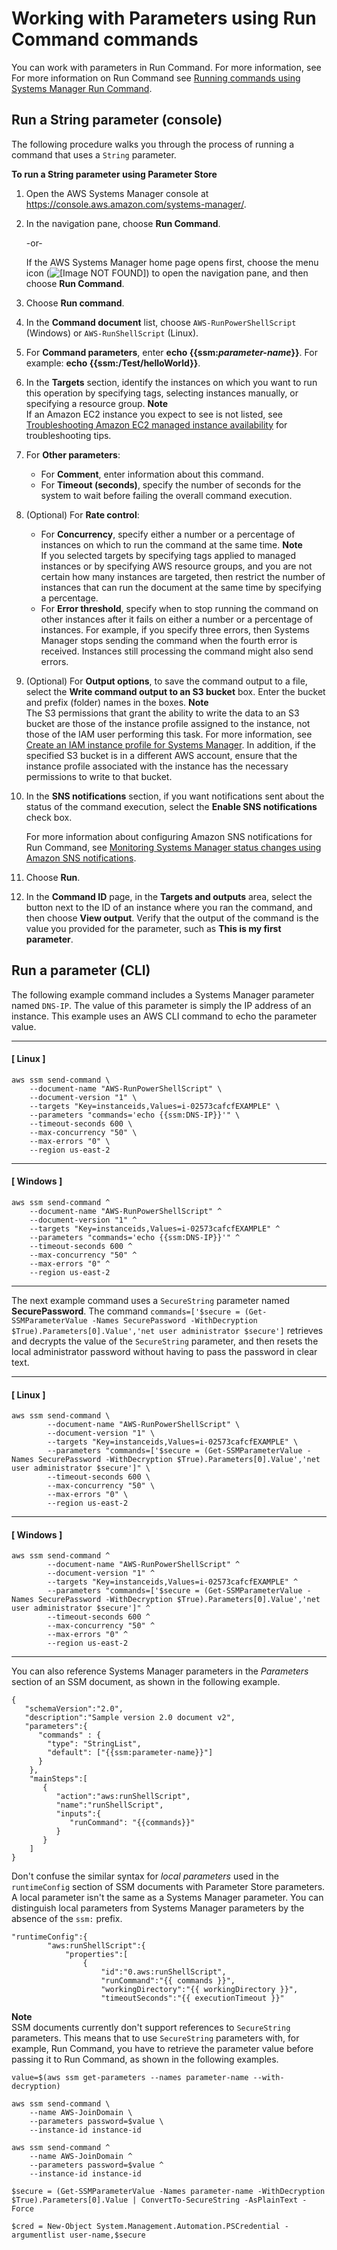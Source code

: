 # Working with Parameters using Run Command commands<a name="paramstore-runcommand"></a>

You can work with parameters in Run Command\. For more information, see For more information on Run Command see [Running commands using Systems Manager Run Command](run-command.md)\.

## Run a String parameter \(console\)<a name="param-test-console"></a>

The following procedure walks you through the process of running a command that uses a `String` parameter\. 

**To run a String parameter using Parameter Store**

1. Open the AWS Systems Manager console at [https://console\.aws\.amazon\.com/systems\-manager/](https://console.aws.amazon.com/systems-manager/)\.

1. In the navigation pane, choose **Run Command**\.

   \-or\-

   If the AWS Systems Manager home page opens first, choose the menu icon \(![\[Image NOT FOUND\]](http://docs.aws.amazon.com/systems-manager/latest/userguide/images/menu-icon-small.png)\) to open the navigation pane, and then choose **Run Command**\.

1. Choose **Run command**\.

1. In the **Command document** list, choose `AWS-RunPowerShellScript` \(Windows\) or `AWS-RunShellScript` \(Linux\)\. 

1. For **Command parameters**, enter **echo \{\{ssm:*parameter\-name*\}\}**\. For example: **echo \{\{ssm:/Test/helloWorld\}\}**\. 

1. In the **Targets** section, identify the instances on which you want to run this operation by specifying tags, selecting instances manually, or specifying a resource group\.
**Note**  
If an Amazon EC2 instance you expect to see is not listed, see [Troubleshooting Amazon EC2 managed instance availability](troubleshooting-managed-instances.md) for troubleshooting tips\.

1. For **Other parameters**:
   + For **Comment**, enter information about this command\.
   + For **Timeout \(seconds\)**, specify the number of seconds for the system to wait before failing the overall command execution\. 

1. \(Optional\) For **Rate control**:
   + For **Concurrency**, specify either a number or a percentage of instances on which to run the command at the same time\.
**Note**  
If you selected targets by specifying tags applied to managed instances or by specifying AWS resource groups, and you are not certain how many instances are targeted, then restrict the number of instances that can run the document at the same time by specifying a percentage\.
   + For **Error threshold**, specify when to stop running the command on other instances after it fails on either a number or a percentage of instances\. For example, if you specify three errors, then Systems Manager stops sending the command when the fourth error is received\. Instances still processing the command might also send errors\.

1. \(Optional\) For **Output options**, to save the command output to a file, select the **Write command output to an S3 bucket** box\. Enter the bucket and prefix \(folder\) names in the boxes\.
**Note**  
The S3 permissions that grant the ability to write the data to an S3 bucket are those of the instance profile assigned to the instance, not those of the IAM user performing this task\. For more information, see [Create an IAM instance profile for Systems Manager](setup-instance-profile.md)\. In addition, if the specified S3 bucket is in a different AWS account, ensure that the instance profile associated with the instance has the necessary permissions to write to that bucket\.

1. In the **SNS notifications** section, if you want notifications sent about the status of the command execution, select the **Enable SNS notifications** check box\.

   For more information about configuring Amazon SNS notifications for Run Command, see [Monitoring Systems Manager status changes using Amazon SNS notifications](monitoring-sns-notifications.md)\.

1. Choose **Run**\.

1. In the **Command ID** page, in the **Targets and outputs** area, select the button next to the ID of an instance where you ran the command, and then choose **View output**\. Verify that the output of the command is the value you provided for the parameter, such as **This is my first parameter**\.

## Run a parameter \(CLI\)<a name="param-test-cli"></a>

The following example command includes a Systems Manager parameter named `DNS-IP`\. The value of this parameter is simply the IP address of an instance\. This example uses an AWS CLI command to echo the parameter value\.

------
#### [ Linux ]

```
aws ssm send-command \
    --document-name "AWS-RunPowerShellScript" \
    --document-version "1" \
    --targets "Key=instanceids,Values=i-02573cafcfEXAMPLE" \
    --parameters "commands='echo {{ssm:DNS-IP}}'" \
    --timeout-seconds 600 \
    --max-concurrency "50" \
    --max-errors "0" \
    --region us-east-2
```

------
#### [ Windows ]

```
aws ssm send-command ^
    --document-name "AWS-RunPowerShellScript" ^
    --document-version "1" ^
    --targets "Key=instanceids,Values=i-02573cafcfEXAMPLE" ^
    --parameters "commands='echo {{ssm:DNS-IP}}'" ^
    --timeout-seconds 600 ^
    --max-concurrency "50" ^
    --max-errors "0" ^
    --region us-east-2
```

------

The next example command uses a `SecureString` parameter named **SecurePassword**\. The command `commands=['$secure = (Get-SSMParameterValue -Names SecurePassword -WithDecryption $True).Parameters[0].Value','net user administrator $secure']` retrieves and decrypts the value of the `SecureString` parameter, and then resets the local administrator password without having to pass the password in clear text\.

------
#### [ Linux ]

```
aws ssm send-command \
        --document-name "AWS-RunPowerShellScript" \
        --document-version "1" \
        --targets "Key=instanceids,Values=i-02573cafcfEXAMPLE" \
        --parameters "commands=['$secure = (Get-SSMParameterValue -Names SecurePassword -WithDecryption $True).Parameters[0].Value','net user administrator $secure']" \
        --timeout-seconds 600 \
        --max-concurrency "50" \
        --max-errors "0" \
        --region us-east-2
```

------
#### [ Windows ]

```
aws ssm send-command ^
        --document-name "AWS-RunPowerShellScript" ^
        --document-version "1" ^
        --targets "Key=instanceids,Values=i-02573cafcfEXAMPLE" ^
        --parameters "commands=['$secure = (Get-SSMParameterValue -Names SecurePassword -WithDecryption $True).Parameters[0].Value','net user administrator $secure']" ^
        --timeout-seconds 600 ^
        --max-concurrency "50" ^
        --max-errors "0" ^
        --region us-east-2
```

------

You can also reference Systems Manager parameters in the *Parameters* section of an SSM document, as shown in the following example\.

```
{
   "schemaVersion":"2.0",
   "description":"Sample version 2.0 document v2",
   "parameters":{
      "commands" : {
        "type": "StringList",
        "default": ["{{ssm:parameter-name}}"]
      }
    },
    "mainSteps":[
       {
          "action":"aws:runShellScript",
          "name":"runShellScript",
          "inputs":{
             "runCommand": "{{commands}}"
          }
       }
    ]
}
```

Don't confuse the similar syntax for *local parameters* used in the `runtimeConfig` section of SSM documents with Parameter Store parameters\. A local parameter isn't the same as a Systems Manager parameter\. You can distinguish local parameters from Systems Manager parameters by the absence of the `ssm:` prefix\.

```
"runtimeConfig":{
        "aws:runShellScript":{
            "properties":[
                {
                    "id":"0.aws:runShellScript",
                    "runCommand":"{{ commands }}",
                    "workingDirectory":"{{ workingDirectory }}",
                    "timeoutSeconds":"{{ executionTimeout }}"
```

**Note**  
SSM documents currently don't support references to `SecureString` parameters\. This means that to use `SecureString` parameters with, for example, Run Command, you have to retrieve the parameter value before passing it to Run Command, as shown in the following examples\.  

```
value=$(aws ssm get-parameters --names parameter-name --with-decryption)
```

```
aws ssm send-command \
    --name AWS-JoinDomain \
    --parameters password=$value \
    --instance-id instance-id
```

```
aws ssm send-command ^
    --name AWS-JoinDomain ^
    --parameters password=$value ^
    --instance-id instance-id
```

```
$secure = (Get-SSMParameterValue -Names parameter-name -WithDecryption $True).Parameters[0].Value | ConvertTo-SecureString -AsPlainText -Force
```

```
$cred = New-Object System.Management.Automation.PSCredential -argumentlist user-name,$secure
```